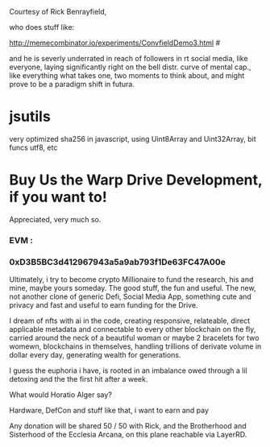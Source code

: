 
Courtesy of Rick Benrayfield,

who does stuff like:

http://memecombinator.io/experiments/ConvfieldDemo3.html #

and he is severly underrated in reach of followers in rt social media, like everyone, laying significantly right on the bell distr. curve of mental cap., like everything what takes one, two moments to think about, and might prove to be a paradigm shift in futura.

# jsutils
very optimized sha256 in javascript, using Uint8Array and Uint32Array, bit funcs utf8, etc


# Buy Us the Warp Drive Development, if you want to! 
Appreciated, very much so.

### EVM : 

### 0xD3B5BC3d412967943a5a9ab793f1De63FC47A00e





Ultimately, i try to become crypto Millionaire to fund the research, his and mine, maybe yours someday. The good stuff, the fun and useful. The new, not another clone of generic Defi, Social Media App, something cute and privacy and fast and useful to earn funding for the Drive.

I dream of nfts with ai in the code, creating responsive, relateable, direct applicable metadata and connectable to every other blockchain on the fly, carried around the neck of a beautiful woman or maybe 2 bracelets for two womewn, blockchains in themselves, handling trillions of derivate volume in dollar every day, generating wealth for generations.

I guess the euphoria i have, is rooted in an imbalance owed through a lil detoxing and the the first hit after a week.

What would Horatio Alger say?


Hardware, DefCon and stuff like that, i want to earn and pay



Any donation will be shared 50 / 50 with Rick, and the Brotherhood and Sisterhood of the Ecclesia Arcana, on this plane reachable via LayerRD.

